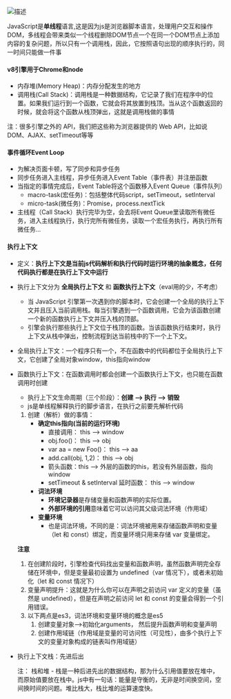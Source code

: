 ![描述](https://imgconvert.csdnimg.cn/aHR0cHM6Ly91c2VyLWdvbGQtY2RuLnhpdHUuaW8vMjAyMC8yLzIyLzE3MDZkNThjOTg2Y2ExYWM?x-oss-process=image/format,png)

JavaScript是**单线程**语言,这是因为js是浏览器脚本语言，处理用户交互和操作DOM，多线程会带来类似一个线程删除DOM节点一个在同一个DOM节点上添加内容的复杂问题，所以只有一个调用栈，因此，它按照语句出现的顺序执行的，同一时间只能做一件事

#### v8引擎用于Chrome和node
- 内存堆(Memory Heap)：内存分配发生的地方
- 调用栈(Call Stack)：调用栈是一种数据结构，它记录了我们在程序中的位置。如果我们运行到一个函数，它就会将其放置到栈顶。当从这个函数返回的时候，就会将这个函数从栈顶弹出，这就是调用栈做的事情

注：很多引擎之外的 API，我们把这些称为浏览器提供的 Web API，比如说 DOM、AJAX、setTimeout等等

#### 事件循环Event Loop
+ 为解决页面卡顿，写了同步和异步任务
+ 同步任务进入主线程，异步任务进入Event Table（事件表）并注册函数
+ 当指定的事情完成后，Event Table将这个函数移入Event Queue（事件队列）
    + macro-task(宏任务)：包括整体代码script，setTimeout，setInterval
    + micro-task(微任务)：Promise，process.nextTick
+ 主线程（Call Stack）执行完毕为空，会去将Event Queue里读取所有微任务，进入主线程执行，执行完所有微任务，读取一个宏任务执行，再执行所有微任务...

#### 执行上下文
- 定义：**执行上下文是当前js代码解析和执行代码时运行环境的抽象概念，任何代码执行都是在执行上下文中运行**
- 执行上下文分为 **全局执行上下文** 和 **函数执行上下文**（eval用的少，不考虑）
  - 当 JavaScript 引擎第一次遇到你的脚本时，它会创建一个全局的执行上下文并且压入当前调用栈。每当引擎遇到一个函数调用，它会为该函数创建一个新的函数执行上下文并压入栈的顶部。
  - 引擎会执行那些执行上下文位于栈顶的函数。当该函数执行结束时，执行上下文从栈中弹出，控制流程到达当前栈中的下一个上下文。

- 全局执行上下文：一个程序只有一个，不在函数中的代码都位于全局执行上下文，它创建了全局对象window，this指向window
- 函数执行上下文：在函数调用时都会创建一个函数执行上下文，也只能在函数调用时创建
  - 执行上下文生命周期（三个阶段）：**创建 --> 执行 --> 销毁**
  - js是单线程解释执行的脚步语言，在执行之前要先解析代码
  1. 创建（解析）做的事情：
     - **确定this指向(当前的运行环境)**
        + 直接调用： this --> window
        + obj.foo()： this --> obj
        + var aa = new Foo()： this --> aa
        + add.call(obj, 1,2)： this --> obj
        + 箭头函数：this --> 外层的函数的this，若没有外层函数，指向window
        + setTimeout & setInterval 延时函数： this --> window
     - **词法环境**
        + **环境记录器**是存储变量和函数声明的实际位置。
        + **外部环境的引用**意味着它可以访问其父级词法环境（作用域）
     - **变量环境**
        + 也是词法环境，不同的是：词法环境被用来存储函数声明和变量（let 和 const）绑定，而变量环境只用来存储 var 变量绑定。

	**注意**
     1. 在创建阶段时，引擎检查代码找出变量和函数声明，虽然函数声明完全存储在环境中，但是变量最初设置为 undefined（var 情况下），或者未初始化（let 和 const 情况下）
     2. 变量声明提升：这就是为什么你可以在声明之前访问 var 定义的变量（虽然是 undefined），但是在声明之前访问 let 和 const 的变量会得到一个引用错误。
     3. 以下两点是es3，词法环境和变量环境的概念是es5
        1. 创建变量对象-->初始化arguments， 然后提升函数声明和变量声明
        2. 创建作用域链（作用域是变量的可访问性（可见性），由多个执行上下文的变量对象构成的链表叫作用域链）

+ 执行上下文栈：先进后出

	注：
栈和堆 - 栈是一种后进先出的数据结构，那为什么引用值要放在堆中，而原始值要放在栈中。js中有一句话：能量是守衡的，无非是时间换空间，空间换时间的问题。堆比栈大，栈比堆的运算速度快。
